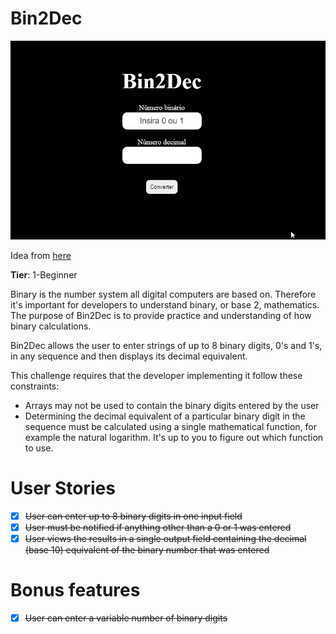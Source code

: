 # Bin2Dec
![gif-readme](./assets/Bin2Dec.gif)

Idea from [here](https://github.com/florinpop17/app-ideas)

**Tier**: 1-Beginner

Binary is the number system all digital computers are based on. Therefore it's important for developers to understand binary, or base 2, mathematics. The purpose of Bin2Dec is to provide practice and understanding of how binary calculations.

Bin2Dec allows the user to enter strings of up to 8 binary digits, 0's and 1's, in any sequence and then displays its decimal equivalent.

This challenge requires that the developer implementing it follow these constraints:

- Arrays may not be used to contain the binary digits entered by the user
- Determining the decimal equivalent of a particular binary digit in the sequence must be calculated using a single    mathematical function, for example the natural logarithm. It's up to you to figure out which function to use.

# User Stories
 - [x] ~~User can enter up to 8 binary digits in one input field~~
 - [x] ~~User must be notified if anything other than a 0 or 1 was entered~~
 - [x] ~~User views the results in a single output field containing the decimal (base 10) equivalent of the binary number that was entered~~
# Bonus features
 - [x] ~~User can enter a variable number of binary digits~~